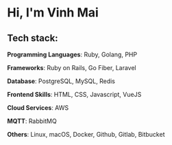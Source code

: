 # Hi, I'm Vinh Mai
## Tech stack:
**Programming Languages**: Ruby, Golang, PHP

**Frameworks**: Ruby on Rails, Go Fiber, Laravel

**Database**: PostgreSQL, MySQL, Redis

**Frontend Skills**: HTML, CSS, Javascript, VueJS

**Cloud Services**: AWS

**MQTT**: RabbitMQ

**Others**: Linux, macOS, Docker, Github, Gitlab, Bitbucket
